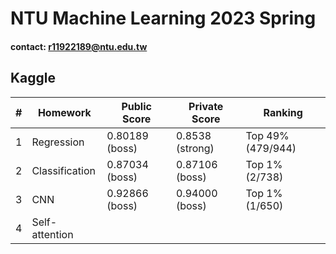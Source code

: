# NTU Machine Learning 2023 Spring

#### contact: r11922189@ntu.edu.tw

## Kaggle

| # | Homework | Public Score | Private Score | Ranking |
| - | -------- | ------------ | ------------- | ------- |
| 1 | Regression | 0.80189 (boss) | 0.8538 (strong) | Top 49% (479/944) |
| 2 | Classification | 0.87034 (boss) | 0.87106 (boss) | Top 1% (2/738) |
| 3 | CNN | 0.92866 (boss) | 0.94000 (boss) | Top 1% (1/650) |
| 4 | Self-attention |  |  |  |